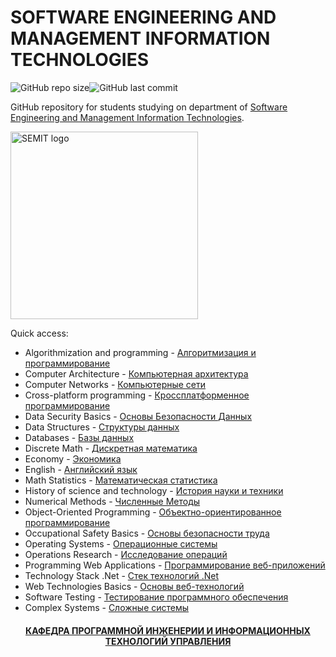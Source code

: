 # SOFTWARE ENGINEERING AND MANAGEMENT INFORMATION TECHNOLOGIES
<img alt="GitHub repo size" src="https://img.shields.io/github/repo-size/bossonojka/SEMIT.svg?style=for-the-badge"><img alt="GitHub last commit" src="https://img.shields.io/github/last-commit/bossonojka/SEMIT.svg?style=for-the-badge">

GitHub repository for students studying on department of [Software Engineering and Management Information Technologies](https://piitu-asu.kh.ua).

<img src="https://piitu-asu.kh.ua/images/semit-logo_usa.png" alt="SEMIT logo" width="300"/>

Quick access:
* Algorithmization and programming - [Алгоритмизация и программирование](Algorithmization%20and%20programming)
* Computer Architecture - [Компьютерная архитектура](Computer%20Architecture)
* Computer Networks - [Компьютерные сети](Computer%20Networks)
* Cross-platform programming - [Кроссплатформенное программирование](Cross-platform%20programming)
* Data Security Basics - [Основы Безопасности Данных](Data%20Security%20Basics)
* Data Structures - [Структуры данных](Data%20Structures)
* Databases - [Базы данных](Databases)
* Discrete Math - [Дискретная математика](Discrete%20Math)
* Economy - [Экономика](Economy)
* English - [Английский язык](English)
* Math Statistics - [Математическая статистика](Math%20Statistics)
* History of science and technology - [История науки и техники](History%20of%20science%20and%20technology)
* Numerical Methods - [Численные Методы](Numerical%20Methods)
* Object-Oriented Programming - [Объектно-ориентированное программирование](Object-Oriented%20Programming)
* Occupational Safety Basics - [Основы безопасности труда](Occupational%20Safety%20Basics)
* Operating Systems - [Операционные системы](Operating%20Systems)
* Operations Research - [Исследование операций](Operations%20Research)
* Programming Web Applications - [Программирование веб-приложений](Programming%20Web%20Applications)
* Technology Stack .Net - [Стек технологий .Net](Technology%20Stack%20.Net)
* Web Technologies Basics - [Основы веб-технологий](Web%20Technologies%20Basics)
* Software Testing - [Тестирование программного обеспечения](Software%20Testing)
* Сomplex Systems - [Сложные системы](Сomplex%20Systems)

<h4 align="center"><a href="https://piitu-asu.kh.ua">КАФЕДРА ПРОГРАММНОЙ ИНЖЕНЕРИИ И ИНФОРМАЦИОННЫХ ТЕХНОЛОГИЙ УПРАВЛЕНИЯ</a></h4>

